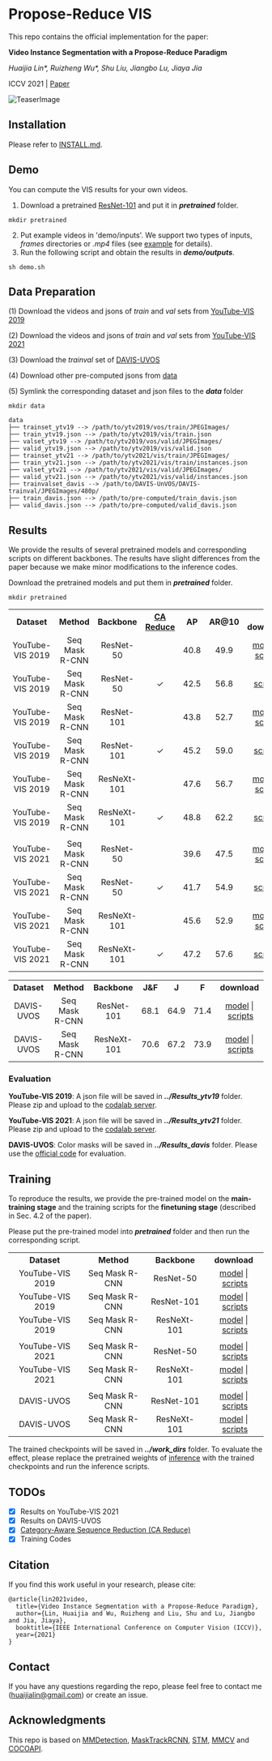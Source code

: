 # Propose-Reduce VIS
This repo contains the official implementation for the paper:

**Video Instance Segmentation with a Propose-Reduce Paradigm**

*Huaijia Lin\*, Ruizheng Wu\*, Shu Liu, Jiangbo Lu, Jiaya Jia*

ICCV 2021 | [Paper](https://arxiv.org/abs/2103.13746) 
 
![TeaserImage](https://github.com/dvlab-research/ProposeReduce/blob/main/.images/teaser.gif)
 
## Installation
Please refer to [INSTALL.md](INSTALL.md).

## Demo
You can compute the VIS results for your own videos.
1. Download a pretrained [ResNet-101](https://drive.google.com/file/d/1SmcJsIqluzjuH-uKCNs1ybNqvQClIqai/view?usp=sharing) and put it in ***pretrained*** folder.
```
mkdir pretrained
```
2. Put example videos in 'demo/inputs'. We support two types of inputs, *frames* directories or *.mp4* files (see [example](https://github.com/dvlab-research/ProposeReduce/tree/main/demo/inputs) for details).
3. Run the following script and obtain the results in ***demo/outputs***.
```
sh demo.sh
```

## Data Preparation
(1) Download the videos and jsons of *train* and *val* sets from [YouTube-VIS 2019](https://competitions.codalab.org/competitions/20128#participate-get-data)

(2) Download the videos and jsons of *train* and *val* sets from [YouTube-VIS 2021](https://competitions.codalab.org/competitions/28988#participate-get_data)

(3) Download the *trainval* set of [DAVIS-UVOS](https://davischallenge.org/davis2017/code.html)

(4) Download other pre-computed jsons from [data](https://drive.google.com/drive/folders/1E0xpD6DwWwFzUUIo9dgG7T9-OlqDDOKs?usp=sharing)

(5) Symlink the corresponding dataset and json files to the ***data*** folder
```
mkdir data
```
```
data
├── trainset_ytv19 --> /path/to/ytv2019/vos/train/JPEGImages/
├── train_ytv19.json --> /path/to/ytv2019/vis/train.json
├── valset_ytv19 --> /path/to/ytv2019/vos/valid/JPEGImages/
├── valid_ytv19.json --> /path/to/ytv2019/vis/valid.json
├── trainset_ytv21 --> /path/to/ytv2021/vis/train/JPEGImages/ 
├── train_ytv21.json --> /path/to/ytv2021/vis/train/instances.json
├── valset_ytv21 --> /path/to/ytv2021/vis/valid/JPEGImages/ 
├── valid_ytv21.json --> /path/to/ytv2021/vis/valid/instances.json
├── trainvalset_davis --> /path/to/DAVIS-UnVOS/DAVIS-trainval/JPEGImages/480p/ 
├── train_davis.json --> /path/to/pre-computed/train_davis.json
├── valid_davis.json --> /path/to/pre-computed/valid_davis.json
```

## Results
We provide the results of several pretrained models and corresponding scripts on different backbones.
The results have slight differences from the paper because we make minor modifications to the inference codes.

Download the pretrained models and put them in ***pretrained*** folder.
```
mkdir pretrained
```

<table><tbody>
<!-- START TABLE -->
<!-- TABLE HEADER -->
<th valign="center">Dataset</th>
<th valign="center">Method</th>
<th valign="center">Backbone</th>
 <th valign="center"> <a href=https://github.com/dvlab-research/ProposeReduce#todos>CA Reduce</a> </th>
<th valign="center">AP</th>
<th valign="center">AR@10</th>
<th valign="bottom">download</th>
  
<tr><td align="center">YouTube-VIS 2019</td>
<td align="center">Seq Mask R-CNN</td>
<td align="center">ResNet-50</td>
<td align="center"></td>
<td align="center"> 40.8 </td>
<td align="center"> 49.9 </td>
<td align="center"> <a href="https://drive.google.com/file/d/1P3HiwCavjRJJePuF-4D2GDQKwWT8E_LZ/view?usp=sharing">model</a>&nbsp;|&nbsp;<a href="https://github.com/dvlab-research/ProposeReduce/blob/main/scripts/YTV2019/eval_vis_r50.sh">scripts</a> </td>
<!-- <td align="center"> To be released </td> -->
 
<tr><td align="center">YouTube-VIS 2019</td>
<td align="center">Seq Mask R-CNN</td>
<td align="center">ResNet-50</td>
<td align="center"> &check; </td>
<td align="center"> 42.5 </td>
<td align="center"> 56.8 </td>
<td align="center"> <a href="https://github.com/dvlab-research/ProposeReduce/blob/main/scripts/YTV2019/CateAwareReduce/eval_vis_r50.sh">scripts</a> </td>
<!-- <td align="center"> To be released </td> -->
  
<tr><tr><td align="center">YouTube-VIS 2019</td>
<td align="center">Seq Mask R-CNN</td>
<td align="center">ResNet-101</td>
<td align="center"></td>
<td align="center"> 43.8 </td>
<td align="center"> 52.7 </td>
<td align="center"> <a href="https://drive.google.com/file/d/1SmcJsIqluzjuH-uKCNs1ybNqvQClIqai/view?usp=sharing">model</a>&nbsp;|&nbsp;<a href="https://github.com/dvlab-research/ProposeReduce/blob/main/scripts/YTV2019/eval_vis_r101.sh">scripts</a> </td>
<!-- <td align="center"> To be released </td> -->
 
<tr><tr><td align="center">YouTube-VIS 2019</td>
<td align="center">Seq Mask R-CNN</td>
<td align="center">ResNet-101</td>
<td align="center"> &check; </td>
<td align="center"> 45.2 </td>
<td align="center"> 59.0 </td>
<td align="center"> <a href="https://github.com/dvlab-research/ProposeReduce/blob/main/scripts/YTV2019/CateAwareReduce/eval_vis_r101.sh">scripts</a> </td>
<!-- <td align="center"> To be released </td> -->
  
<tr><tr><td align="center">YouTube-VIS 2019</td>
<td align="center">Seq Mask R-CNN</td>
<td align="center">ResNeXt-101</td>
<td align="center"></td>
<td align="center"> 47.6 </td>
<td align="center"> 56.7 </td>
<td align="center"> <a href="https://drive.google.com/file/d/1lwjdGhjeA8rFtHtYrJbsVPY6r49jGGbN/view?usp=sharing">model</a>&nbsp;|&nbsp;<a href="https://github.com/dvlab-research/ProposeReduce/blob/main/scripts/YTV2019/eval_vis_x101.sh">scripts</a> </td>
<!-- <td align="center"> To be released </td> -->
 
<tr><tr><td align="center">YouTube-VIS 2019</td>
<td align="center">Seq Mask R-CNN</td>
<td align="center">ResNeXt-101</td>
<td align="center"> &check; </td> 
<td align="center"> 48.8 </td>
<td align="center"> 62.2 </td>
<td align="center"> <a href="https://github.com/dvlab-research/ProposeReduce/blob/main/scripts/YTV2019/CateAwareReduce/eval_vis_x101.sh">scripts</a> </td>
<!-- <td align="center"> To be released </td> -->
 
<tr><tr><td align="center"></td>
<td align="center"></td>
<td align="center"></td>
<td align="center"></td> 
<td align="center"></td>
<td align="center"></td>
<td align="center"></td>
<!-- <td align="center"> To be released </td> -->
 
<tr><td align="center">YouTube-VIS 2021</td>
<td align="center">Seq Mask R-CNN</td>
<td align="center">ResNet-50</td>
<td align="center"></td>  
<td align="center"> 39.6 </td>
<td align="center"> 47.5 </td>
<td align="center"> <a href="https://drive.google.com/file/d/12NQMY59USqMi7--zyZytKVaUmf0MGegP/view?usp=sharing">model</a>&nbsp;|&nbsp;<a href="https://github.com/dvlab-research/ProposeReduce/blob/main/scripts/YTV2021/eval_vis_r50.sh">scripts</a> </td>
<!-- <td align="center"> To be released </td> -->
 
<tr><td align="center">YouTube-VIS 2021</td>
<td align="center">Seq Mask R-CNN</td>
<td align="center">ResNet-50</td>
<td align="center"> &check; </td>  
<td align="center"> 41.7 </td>
<td align="center"> 54.9 </td>
<td align="center"> <a href="https://github.com/dvlab-research/ProposeReduce/blob/main/scripts/YTV2021/CateAwareReduce/eval_vis_r50.sh">scripts</a> </td>
<!-- <td align="center"> To be released </td> -->
 
<tr><tr><td align="center">YouTube-VIS 2021</td>
<td align="center">Seq Mask R-CNN</td>
<td align="center">ResNeXt-101</td>
<td align="center"> </td>  
<td align="center"> 45.6 </td>
<td align="center"> 52.9 </td>
<td align="center"> <a href="https://drive.google.com/file/d/1aOHPmVkoF9ZeBOSORlybPBqpZoIqg2SA/view?usp=sharing">model</a>&nbsp;|&nbsp;<a href="https://github.com/dvlab-research/ProposeReduce/blob/main/scripts/YTV2021/eval_vis_x101.sh">scripts</a> </td>
<!-- <td align="center"> To be released </td> -->
 
<tr><tr><td align="center">YouTube-VIS 2021</td>
<td align="center">Seq Mask R-CNN</td>
<td align="center">ResNeXt-101</td>
<td align="center"> &check; </td>  
<td align="center"> 47.2 </td>
<td align="center"> 57.6 </td>
<td align="center"> <a href="https://github.com/dvlab-research/ProposeReduce/blob/main/scripts/YTV2021/CateAwareReduce/eval_vis_x101.sh">scripts</a> </td>
<!-- <td align="center"> To be released </td> -->

</tbody></table>

<table><tbody>
<!-- START TABLE -->
<!-- TABLE HEADER -->
<th valign="center">Dataset</th>
<th valign="center">Method</th>
<th valign="center">Backbone</th>
<th valign="center">J&F</th>
<th valign="center">J</th>
<th valign="center">F</th>
<th valign="bottom">download</th>
 
<tr><tr><td align="center">DAVIS-UVOS</td>
<td align="center">Seq Mask R-CNN</td>
<td align="center">ResNet-101</td>
<td align="center"> 68.1 </td>  
<td align="center"> 64.9 </td>
<td align="center"> 71.4 </td>
<td align="center"> <a href="https://drive.google.com/file/d/1gOgpEQ1rhFVCRRqR98Jr4s9MhWMUPvzl/view?usp=sharing">model</a>&nbsp;|&nbsp;<a href="https://github.com/dvlab-research/ProposeReduce/blob/main/scripts/DAVIS/eval_vis_r101.sh">scripts</a> </td>
<!-- <td align="center"> To be released </td> -->
 
<tr><tr><td align="center">DAVIS-UVOS</td>
<td align="center">Seq Mask R-CNN</td>
<td align="center">ResNeXt-101</td>
<td align="center"> 70.6 </td>  
<td align="center"> 67.2 </td>
<td align="center"> 73.9 </td>
<td align="center"> <a href="https://drive.google.com/file/d/1fKNCS2ONTD3q9B4oB8TCTpMz7J0CLNtX/view?usp=sharing">model</a>&nbsp;|&nbsp;<a href="https://github.com/dvlab-research/ProposeReduce/blob/main/scripts/DAVIS/eval_vis_x101.sh">scripts</a> </td>
<!-- <td align="center"> To be released </td> -->
 
 </tbody></table>

### Evaluation
**YouTube-VIS 2019**: A json file will be saved in ***../Results_ytv19*** folder. Please zip and upload to the [codalab server](https://competitions.codalab.org/competitions/20128#participate-submit_results).

**YouTube-VIS 2021**: A json file will be saved in ***../Results_ytv21*** folder. Please zip and upload to the [codalab server](https://competitions.codalab.org/competitions/28988#participate-submit_results).

**DAVIS-UVOS**: Color masks will be saved in ***../Results_davis*** folder. Please use the [official code](https://github.com/davisvideochallenge/davis2017-evaluation#evaluate-davis-2017-unsupervised) for evaluation.

## Training
To reproduce the results, we provide the pre-trained model on the **main-training stage** and the training scripts for the **finetuning stage** (described in Sec. 4.2 of the paper).

Please put the pre-trained model into ***pretrained*** folder and then run the corresponding script.

<table><tbody>
<!-- START TABLE -->
<!-- TABLE HEADER -->
<th valign="center">Dataset</th>
<th valign="center">Method</th>
<th valign="center">Backbone</th>
<th valign="bottom">download</th>
  
<tr><td align="center">YouTube-VIS 2019</td>
<td align="center">Seq Mask R-CNN</td>
<td align="center">ResNet-50</td>
<td align="center"> <a href="https://drive.google.com/file/d/15GpsH2Owgv57yruLEUM1kuotOW0xFO3q/view?usp=sharing">model</a>&nbsp;|&nbsp;<a href="https://github.com/dvlab-research/ProposeReduce/blob/train/scripts/YTV2019/run_vis_r50.sh">scripts</a> </td>
<!-- <td align="center"> To be released </td> -->
   
<tr><tr><td align="center">YouTube-VIS 2019</td>
<td align="center">Seq Mask R-CNN</td>
<td align="center">ResNet-101</td>
<td align="center"> <a href="https://drive.google.com/file/d/1XjqdryRhsFsYWH1m2O1TQGhbfwv57rZV/view?usp=sharing">model</a>&nbsp;|&nbsp;<a href="https://github.com/dvlab-research/ProposeReduce/blob/train/scripts/YTV2019/run_vis_r101.sh">scripts</a> </td>
<!-- <td align="center"> To be released </td> -->
   
<tr><tr><td align="center">YouTube-VIS 2019</td>
<td align="center">Seq Mask R-CNN</td>
<td align="center">ResNeXt-101</td>
<td align="center"> <a href="https://drive.google.com/file/d/17NNQcvpYPKEV-P7RswhbuxxBIa0cwAYe/view?usp=sharing">model</a>&nbsp;|&nbsp;<a href="https://github.com/dvlab-research/ProposeReduce/blob/train/scripts/YTV2019/run_vis_x101.sh">scripts</a> </td>
<!-- <td align="center"> To be released </td> -->
  
<tr><tr><td align="center"></td>
<td align="center"></td>
<td align="center"></td>
<td align="center"></td>
<!-- <td align="center"> To be released </td> -->
 
<tr><td align="center">YouTube-VIS 2021</td>
<td align="center">Seq Mask R-CNN</td>
<td align="center">ResNet-50</td>
<td align="center"> <a href="https://drive.google.com/file/d/1vn15yt_j27wz0eIpoYy3IoacRbdhMiLm/view?usp=sharing">model</a>&nbsp;|&nbsp;<a href="https://github.com/dvlab-research/ProposeReduce/blob/train/scripts/YTV2021/run_vis_r50.sh">scripts</a> </td>
<!-- <td align="center"> To be released </td> -->
 
<tr><tr><td align="center">YouTube-VIS 2021</td>
<td align="center">Seq Mask R-CNN</td>
<td align="center">ResNeXt-101</td>
<td align="center"> <a href="https://drive.google.com/file/d/1IxGHJ77xK4c6f_3SsyCQnwG6obRhBPHz/view?usp=sharing">model</a>&nbsp;|&nbsp;<a href="https://github.com/dvlab-research/ProposeReduce/blob/train/scripts/YTV2021/run_vis_x101.sh">scripts</a> </td>
<!-- <td align="center"> To be released </td> -->
 
<tr><tr><td align="center"></td>
<td align="center"></td>
<td align="center"></td>
<td align="center"></td>
<!-- <td align="center"> To be released </td> -->
 
<tr><tr><td align="center">DAVIS-UVOS</td>
<td align="center">Seq Mask R-CNN</td>
<td align="center">ResNet-101</td>
<td align="center"> <a href="https://drive.google.com/file/d/1NqyuMWbORNIYWhR6duk3Xw94w8yKxBPK/view?usp=sharing">model</a>&nbsp;|&nbsp;<a href="https://github.com/dvlab-research/ProposeReduce/blob/train/scripts/DAVIS/run_vis_r101.sh">scripts</a> </td>
<!-- <td align="center"> To be released </td> -->
 
<tr><tr><td align="center">DAVIS-UVOS</td>
<td align="center">Seq Mask R-CNN</td>
<td align="center">ResNeXt-101</td>
<td align="center"> <a href="https://drive.google.com/file/d/1EojHV0cmHV349ryPo3RGLS2Y_7lnoSUa/view?usp=sharing">model</a>&nbsp;|&nbsp;<a href="https://github.com/dvlab-research/ProposeReduce/blob/train/scripts/DAVIS/run_vis_x101.sh">scripts</a> </td>
<!-- <td align="center"> To be released </td> -->
 
</tbody></table>

The trained checkpoints will be saved in ***../work_dirs*** folder. To evaluate the effect, please replace the pretrained weights of [inference](https://github.com/dvlab-research/ProposeReduce/tree/train#results) with the trained checkpoints and run the inference scripts.

## TODOs
  - [x] Results on YouTube-VIS 2021
  - [x] Results on DAVIS-UVOS
  - [x] [Category-Aware Sequence Reduction (CA Reduce)](https://youtube-vos.org/assets/challenge/2021/reports/VIS_4_Lin.pdf)
  - [x] Training Codes

## Citation
If you find this work useful in your research, please cite:
```
@article{lin2021video,
  title={Video Instance Segmentation with a Propose-Reduce Paradigm},
  author={Lin, Huaijia and Wu, Ruizheng and Liu, Shu and Lu, Jiangbo and Jia, Jiaya},
  booktitle={IEEE International Conference on Computer Vision (ICCV)},
  year={2021}
}
```

## Contact
If you have any questions regarding the repo, please feel free to contact me (huaijialin@gmail.com) or create an issue.

## Acknowledgments
This repo is based on [MMDetection](https://github.com/open-mmlab/mmdetection), [MaskTrackRCNN](https://github.com/youtubevos/MaskTrackRCNN), [STM](https://github.com/seoungwugoh/STM), [MMCV](https://github.com/open-mmlab/mmcv) and [COCOAPI](https://github.com/youtubevos/cocoapi).
